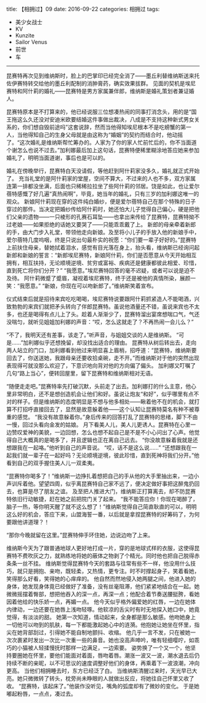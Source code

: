 title: 【相拥过】09
date: 2016-09-22
categories: 相拥过
tags:
- 美少女战士
- KV
- Kunzite
- Sailor Venus
- 前世
- 车
---

昆赛特再次见到维纳斯时，脸上的巴掌印已经完全消了——墨丘利替维纳斯送来托佐伊赛特转交给他的墨丘利配制的消肿膏药，确实效果拔群。
见面的契机是埃尼赛特和阿什莉的婚礼——昆赛特是男方家属兼伴郎，维纳斯是婚礼策划者兼证婚人。

昆赛特原本是不打算来的，他已经说服三位想凑热闹的同事打消念头，用的是“国王拖这么久还没对安迪米欧要结婚这件事做出裁决，八成是不支持这种新式男女关系的，你们想自毁前途吗”这套说辞，然而当他得知埃尼根本不是吃螃蟹的第一人，当他得知自己的生身父母就是由这称为“婚姻”的契约而结合时，他动摇了。“这次婚礼是维纳斯帮忙筹办的。人家为了你的家人忙前忙后的，你不当面道个谢怎么也说不过去。”加利娜最后加上这句话，昆赛特便稀里糊涂地答应她来参加婚礼了，明明当面道谢，事后也是可以的。

婚礼在傍晚举行，昆赛特白天没请假，等他赶到阿什莉家没多久，婚礼就正式开始了。
充当礼堂的是阿什莉家的堂屋，空间不算大，不过来的人也不多，双方家属连第一排都没坐满，后面也只稀稀拉拉坐了些阿什莉的邻居。饶是如此，也让爱尔蓓特感慨了好几遍“真热闹啊”，毕竟，她当年的婚礼，只有三岁的加利娜这唯一的观众。
新娘阿什莉现在穿的这件纯白婚纱，便是爱尔蓓特自己在那个特殊的日子穿过的那件。当决定把婚纱传给阿什莉时，她还怕大儿子觉得自己偏心，硬是把他们父亲的遗物——一只棱形的孔赛石耳坠——也拿出来传给了昆赛特，昆赛特拗不过老娘——如果拒绝的话她又要哭了——只能乖乖戴了上。
新郎的母亲牵着新郎的手，由大门步入礼堂，带领他走向新娘。及至将小儿子的手放入他的新娘手中，爱尔蓓特几度呜咽，终是只说出句最朴实的祝愿：“你们要一辈子好好的。”昆赛特上前扶住母亲，替她拭着泪水，感觉有目光落在身上，抬头看，维纳斯已经询问起新郎和新娘的誓言：“新郎埃尼赛特，新娘阿什莉，你们是否愿意从今天开始相互拥有，相互扶持，无论顺境逆境、贫穷或富裕、疾病还是健康都彼此相爱、珍惜，直到死亡将你们分开？”
“我愿意。”埃尼赛特回答的毫不迟疑，或者可以说是迫不及待。
阿什莉微蹙了蹙眉，凝视着埃尼赛特，终于还是被他的真情所染，展颜一笑：“我愿意。”
“新娘，你现在可以吻新郎了。”维纳斯笑着宣布。

仪式结束后就是招待来宾吃吃喝喝，埃尼赛特说要跟阿什莉抓紧造人不能喝酒，兴致勃勃的来宾们就把矛头转向了伴郎昆赛特。虽说他酒量还不错，虽说来宾也不太多，也还是喝得有点儿上了头。趁着人渐渐少了，昆赛特溜出宴席想喘口气，气还没喘匀，就听见姐姐加利娜的声音：“哎，怎么这就走了？不再热闹一会儿么？”

“不了，我明天还有差事，该走了。”听声音，与姐姐交谈的人是维纳斯。
“可是……”加利娜似乎还想挽留，却没找出适合的理由。
昆赛特从树后转出去，走向两人站立的门口，加利娜看到他过来明显喜上眉梢，招呼道：“昆赛特，维纳斯要回去了，你送送她，我跟母亲还要收拾桌碗，走不开。”而维纳斯对于他的突然出现表现得可就没那么欢迎了，下意识地向背对他的方向偏了偏头。
加利娜又叮嘱了几句“路上当心”，便转回屋里，留下昆赛特和维纳斯相对无语。

“随便走走吧。”昆赛特率先打破沉默，头前走了出去。加利娜打的什么主意，他心里非常明白，还不是想创造机会让他们和好。虽说让炮友“和好”，似乎哪里有点不对的样子。但是维纳斯的态度明显是不想与他多相处——瞅着他不在的机会，就打算不打招呼直接回去了，显然是故意躲着他——这个认知让昆赛特莫名有种不被尊重的感觉。
“我没有故意躲着你。”身后传来的回答打乱了昆赛特的思绪，脚下不由一慢，回过头看向金发的姑娘。
月下看美人儿，美人儿更诱人。昆赛特在心里一边赞叹爱神的美貌，一边回想，怎么也想不起自己是不是不小心问出了心声。他觉得自己大概真的是喝多了，并且逻辑也正在离自己远去。
“你没故意躲着我就是还想跟我在一起咯。”他听到自己的声音说。
“哎，话不是这么说……”
“还想跟我在一起我们就一辈子在一起好吗？无论顺境逆境，彼此珍惜，直到死神将我们分开。”他看到自己的双手握住美人儿一双柔夷。

“昆赛特你喝多了！”维纳斯一边挣扎着想把自己的手从他的大手里抽出来，一边小声训斥着他。望望四周，似乎离昆赛特自己家不远了，便决定做好事把这醉鬼扔回去，也算是尽了朋友之谊。
及至把人推进大门，维纳斯正打算离去，却不防昆赛特依旧行动敏捷，赶在她之前把院门关了起来。
“我不能答应你！你现在喝醉了，脑子一热，等你明天醒了就不这么想了！”维纳斯觉得自己简直耿直的可以，明明这么好的机会，答应下来，山盟海誓一番，以后就是拿捏昆赛特的好筹码了，为何要跟他讲道理？！

“那你今晚就留在这里。”昆赛特伸手环住她，边说边吻了上来。

维纳斯今天为了跟普通地球人更好地打成一片，穿的是地球式样的衣服，这使得昆赛特不费吹灰之力，就熟练地将她的蔽体之物剥了个精光。同时他也把自己脱得赤条条一丝不挂。
维纳斯觉得昆赛特今天的套路与往常有些不一样，他没用什么技巧，就只是拥抱、亲吻，既轻柔，又热情，更专注。时不时撑起身子，笑着看她，笑得那么好看，笑得她的心痒痒的。
他自然而然地侵入她两腿之间，他进入她的身体，她发现身体竟已经做好了准备，没有丝毫阻滞，他们紧紧地结合在一起。她微微摇摆着臀部，想把他吞入的深一点，再深一点；他配合着节奏送腰挺胯，看她因着他给的快乐娇一点，再媚一点。
他今天似乎格外偏爱她的红唇，一边在她体内律动，一边还要在她唇上浅吻轻啄。他软凉的舌尖时有时无地探入她口中，她竟觉得，有淡淡的甜。
她第一次知道，情动起来，全身都是那么敏感。他吻她身上一切他可以吻到的肌肤，每一下都能激起她心中的涟漪。他抱她让她坐在怀里，指尖在她背部刮过，引得她不能自制地颤抖、收缩。
他几乎一言不发，只在被她一次次裹紧时发出一次比一次重一些的鼻音。她也没高声呻吟，唯有轻细嘤咛，如乖巧的小猫被人轻揉慢抚时那样一边满足，一边索要。
姿势换了一个又一个，他坚持要圈她在怀里，要他们能面对着面，唇吻着唇。潮涨一波又一波，潮水退去后仍持续不断的亲昵，以不可思议的速度调整好他们的身体，再乘着下一波浪潮，冲向更高。
当他们相拥睡去时，东方已经泛了白。
当维纳斯清醒过来时，天光早已大亮。她只微微转了转头，枕旁尚未睁眼的人就做出反应，将她往自己怀里又收了收。
“昆赛特，该起床了。”他装作没听见，嘴角的弧度却有了微妙的变化。
于是她嘟起粉唇，一点点，凑过去。